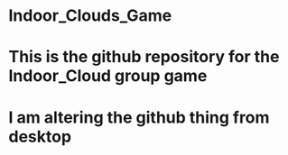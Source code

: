 # Indoor_Clouds_Game

# This is the github repository for the Indoor_Cloud group game
# I am altering the github thing from desktop
